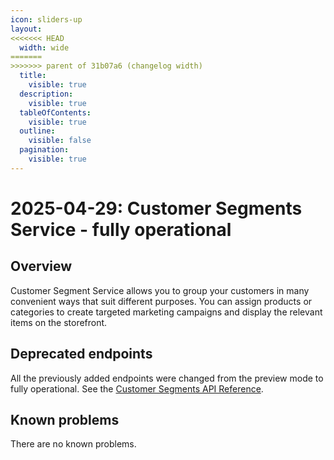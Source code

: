 ```yaml
---
icon: sliders-up
layout:
<<<<<<< HEAD
  width: wide
=======
>>>>>>> parent of 31b07a6 (changelog width)
  title:
    visible: true
  description:
    visible: true
  tableOfContents:
    visible: true
  outline:
    visible: false
  pagination:
    visible: true
---
```


# 2025-04-29: Customer Segments Service - fully operational

## Overview

Customer Segment Service allows you to group your customers in many convenient ways that suit different purposes. You can assign products or categories to create targeted marketing campaigns and display the relevant items on the storefront.

## Deprecated endpoints

All the previously added endpoints were changed from the preview mode to fully operational. See the [Customer Segments API Reference](https://app.gitbook.com/o/z8MNPigQv25NZe33g3AV/s/d4POTWomuSS7d3dnh4Dg/companies-and-customers/customer-segments/api-reference/).

## Known problems

There are no known problems.